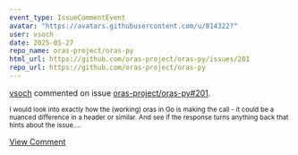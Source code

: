 ```yaml
---
event_type: IssueCommentEvent
avatar: "https://avatars.githubusercontent.com/u/814322?"
user: vsoch
date: 2025-05-27
repo_name: oras-project/oras-py
html_url: https://github.com/oras-project/oras-py/issues/201
repo_url: https://github.com/oras-project/oras-py
---
```


<a href='https://github.com/vsoch' target='_blank'>vsoch</a> commented on issue <a href='https://github.com/oras-project/oras-py/issues/201' target='_blank'>oras-project/oras-py#201</a>.

<small>I would look into exactly how the (working) oras in Go is making the call - it could be a nuanced difference in a header or similar. And see if the response turns anything back that hints about the issue....</small>

<a href='https://github.com/oras-project/oras-py/issues/201' target='_blank'>View Comment</a>